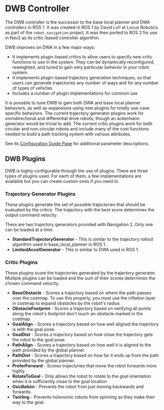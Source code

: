 # DWB Controller

The DWB controller is the successor to the base local planner and DWA controllers in ROS 1. It was created in ROS 1 by David Lu!! at Locus Robotics as part of the `robot_navigation` project. It was then ported to ROS 2 for use in Nav2 as its critic-based controller algorithm.

DWB improves on DWA in a few major ways:

- It implements plugin-based critics to allow users to specify new critic functions to use in the system. They can be dynamically reconfigured, reweighted, and tuned to gain very particular behavior in your robot system.
- It implements plugin-based trajectory generation techniques, so that users can generate trajectories any number of ways and for any number of types of vehicles
- Includes a number of plugin implementations for common use

It is possible to tune DWB to gain both DWA and base local planner behaviors, as well as expansions using new plugins for totally use-case specific behaviors. The current trajectory generator plugins work for omnidirectional and differential drive robots, though an ackermann generator would be trivial to add. The current critic plugins work for both circular and non-circular robots and include many of the cost functions needed to build a path tracking system with various attributes.

See its [Configuration Guide Page](https://docs.nav2.org/configuration/packages/configuring-dwb-controller.html) for additional parameter descriptions.

## DWB Plugins

DWB is highly configurable through the use of plugins. There are three types of
plugins used. For each of them, a few implementations are available but you can
create custom ones if you need to.

### Trajectory Generator Plugins

These plugins generate the set of possible trajectories that should be evaluated
by the critics. The trajectory with the best score determines the output command
velocity.

There are two trajectory generators provided with Navigation 2. Only one can be
loaded at a time.

* **StandardTrajectoryGenerator** - This is similar to the trajectory rollout
  algorithm used in base_local_planner in ROS 1.
* **LimitedAccelGenerator** - This is similar to DWA used in ROS 1.

### Critic Plugins

These plugins score the trajectories generated by the trajectory generator.
Multiple plugins can be loaded and the sum of their scores determines the chosen
command velocity.

* **BaseObstacle** - Scores a trajectory based on where the path passes over the
  costmap. To use this properly, you must use the inflation layer in costmap to
  expand obstacles by the robot's radius.
* **ObstacleFootprint** - Scores a trajectory based on verifying all points along
  the robot's footprint don't touch an obstacle marked in the costmap.
* **GoalAlign** - Scores a trajectory based on how well aligned the trajectory is
  with the goal pose.
* **GoalDist** - Scores a trajectory based on how close the trajectory gets the robot
  to the goal pose.
* **PathAlign** - Scores a trajectory based on how well it is aligned to the path
  provided by the global planner.
* **PathDist** - Scores a trajectory based on how far it ends up from the path
  provided by the global planner.
* **PreferForward** - Scores trajectories that move the robot forwards more highly
* **RotateToGoal** - Only allows the robot to rotate to the goal orientation when it
  is sufficiently close to the goal location
* **Oscillation** - Prevents the robot from just moving backwards and forwards.
* **Twirling** - Prevents holonomic robots from spinning as they make their way to
  the goal.
